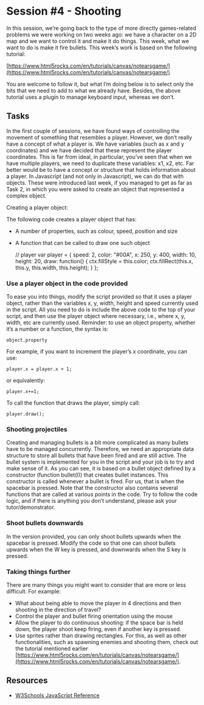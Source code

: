 # Session #4 - Shooting 

In this session, we’re going back to the type of more directly games-related problems we were working on two weeks ago: we have a character on a 2D map and we want to control it and make it do things. This week, what we want to do is make it fire bullets.
This week’s work is based on the following tutorial:

[https://www.html5rocks.com/en/tutorials/canvas/notearsgame/](https://www.html5rocks.com/en/tutorials/canvas/notearsgame/)

You are welcome to follow it, but what I’m doing below is to select only the bits that we need to add to what we already have. Besides, the above tutorial uses a plugin to manage keyboard input, whereas we don’t.

## Tasks

In the first couple of sessions, we have found ways of controlling the movement of something that resembles a player. However, we don’t really have a concept of what a player is. We have variables (such as x and y coordinates) and we have decided that these represent the player coordinates. This is far from ideal, in particular, you’ve seen that when we have multiple players, we need to duplicate these variables: x1, x2, etc.
Far better would be to have a concept or structure that holds information about a player. In Javascript (and not only in Javascript), we can do that with objects. These were introduced last week, if you managed to get as far as Task 2, in which you were asked to create an object that represented a complex object.

Creating a player object:

The following code creates a player object that has:

- A number of properties, such as colour, speed, position and size
- A function that can be called to draw one such object

    // player
    var player = {
        speed: 2,
        color: "#00A",
        x: 250,
        y: 400,
        width: 10,
        height: 20,
        draw: function() {
            ctx.fillStyle = this.color;
            ctx.fillRect(this.x, this.y, this.width, this.height);
        }
    };

### Use a player object in the code provided

To ease you into things, modify the script provided so that it uses a player object, rather than the variables x, y, width, height and speed currently used in the script. All you need to do is include the above code to the top of your script, and then use the player object where necessary, i.e., where x, y, width, etc are currently used.
Reminder: to use an object property, whether it’s a number or a function, the syntax is:

    object.property

For example, if you want to increment the player’s x coordinate, you can use:

    player.x = player.x + 1;

or equivalently:

    player.x+=1;

To call the function that draws the player, simply call:

    player.draw();


### Shooting projectiles

Creating and managing bullets is a bit more complicated as many bullets have to be managed concurrently. Therefore, we need an appropriate data structure to store all bullets that have been fired and are still active.
The bullet system is implemented for you in the script and your job is to try and make sense of it. As you can see, it is based on a bullet object defined by a constructor (function bullet(I)) that creates bullet instances.
This constructor is called whenever a bullet is fired. For us, that is when the spacebar is pressed. Note that the constructor also contains several functions that are called at various points in the code. Try to follow the code logic, and if there is anything you don’t understand, please ask your tutor/demonstrator.

### Shoot bullets downwards
In the version provided, you can only shoot bullets upwards when the spacebar is pressed. Modify the code so that one can shoot bullets upwards when the W key is pressed, and downwards when the S key is pressed.

### Taking things further

There are many things you might want to consider that are more or less difficult. For example:

- What about being able to move the player in 4 directions and then shooting in the direction of travel?
- Control the player and bullet firing orientation using the mouse
- Allow the player to do continuous shooting: if the space bar is held down, the player shoot keep firing, even if another key is pressed.
- Use sprites rather than drawing rectangles. For this, as well as other functionalities, such as spawning enemies and shooting them, check out the tutorial mentioned earlier [https://www.html5rocks.com/en/tutorials/canvas/notearsgame/](https://www.html5rocks.com/en/tutorials/canvas/notearsgame/).

## Resources

* [W3Schools JavaScript Reference](https://www.w3schools.com/jsref/)
